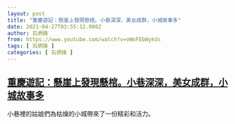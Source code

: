 ```yaml
---
layout: post
title: "重慶遊記：懸崖上發現懸棺。小巷深深，美女成群，小城故事多"
date: 2021-04-27T03:55:12.000Z
author: 石炳鋒
from: https://www.youtube.com/watch?v=oWoFEbWykds
tags: [ 石炳锋 ]
categories: [ 石炳锋 ]
---
```

<!--1619495712000-->
[重慶遊記：懸崖上發現懸棺。小巷深深，美女成群，小城故事多](https://www.youtube.com/watch?v=oWoFEbWykds)
------

<div>
小巷裡的姑娘們為枯燥的小城帶來了一份精彩和活力。
</div>
